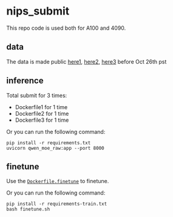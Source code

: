 # nips_submit

This repo code is used both for A100 and 4090.

## data

The data is made public [here1](https://huggingface.co/datasets/Facico/test), [here2](https://huggingface.co/datasets/Facico/test2), [here3](https://huggingface.co/datasets/Facico/test3) before Oct 26th pst


## inference

Total submit for 3 times:
- Dockerfile1  for 1 time
- Dockerfile2  for 1 time
- Dockerfile3  for 1 time

Or you can run the following command:
```
pip install -r requirements.txt
uvicorn qwen_moe_raw:app --port 8000
```

## finetune

Use the [`Dockerfile.finetune`](Dockerfile.finetune) to finetune.

Or you can run the following command:
```
pip install -r requirements-train.txt
bash finetune.sh
```
